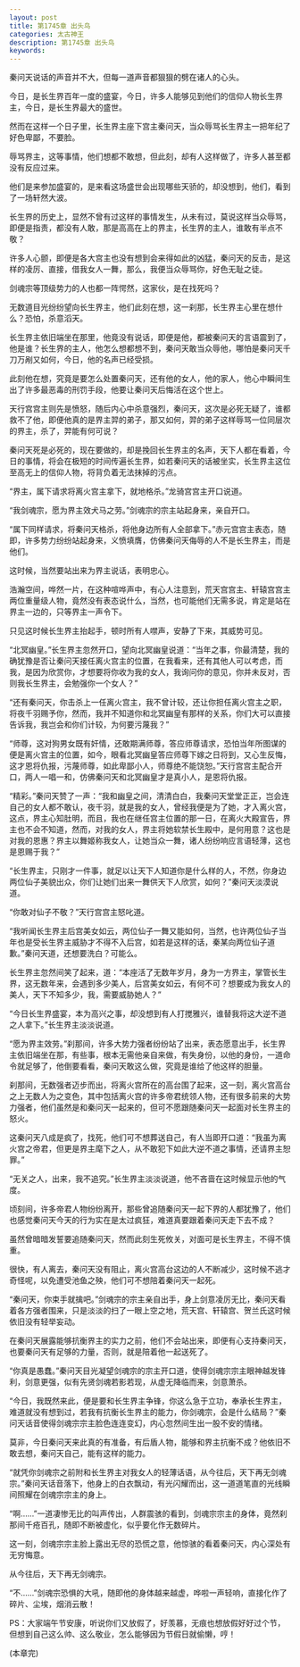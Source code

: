 ```yaml
---
layout: post
title: 第1745章 出头鸟
categories: 太古神王
description: 第1745章 出头鸟
keywords:
---
```


秦问天说话的声音并不大，但每一道声音都狠狠的劈在诸人的心头。

今日，是长生界百年一度的盛宴，今日，许多人能够见到他们的信仰人物长生界主，今日，是长生界最大的盛世。

然而在这样一个日子里，长生界主座下宫主秦问天，当众辱骂长生界主一把年纪了好色卑鄙，不要脸。

辱骂界主，这等事情，他们想都不敢想，但此刻，却有人这样做了，许多人甚至都没有反应过来。

他们是来参加盛宴的，是来看这场盛世会出现哪些天骄的，却没想到，他们，看到了一场轩然大波。

长生界的历史上，显然不曾有过这样的事情发生，从未有过，莫说这样当众辱骂，即便是指责，都没有人敢，那是高高在上的界主，长生界的主人，谁敢有半点不敬？

许多人心颤，即便是各大宫主也没有想到会来得如此的凶猛，秦问天的反击，是这样的凌厉、直接，借我女人一舞，那么，我便当众辱骂你，好色无耻之徒。

剑魂宗等顶级势力的人也都一阵愕然，这家伙，是在找死吗？

无数道目光纷纷望向长生界主，他们此刻在想，这一刹那，长生界主心里在想什么？恐怕，杀意滔天。

长生界主依旧端坐在那里，他竟没有说话，即便是他，都被秦问天的言语震到了，他是谁？长生界的主人，他怎么想都想不到，秦问天敢当众辱他，哪怕是秦问天千刀万剐又如何，今日，他的名声已经受损。

此刻他在想，究竟是要怎么处置秦问天，还有他的女人，他的家人，他心中瞬间生出了许多最恶毒的刑罚手段，他要让秦问天后悔活在这个世上。

天行宫宫主则先是愤怒，随后内心中杀意强烈，秦问天，这次是必死无疑了，谁都救不了他，即便他真的是界主羿的弟子，那又如何，羿的弟子这样辱骂一位同层次的界主，杀了，羿能有何可说？

秦问天死是必死的，现在要做的，却是挽回长生界主的名声，天下人都在看着，今日的事情，将会在极短的时间传遍长生界，如若秦问天的话被坐实，长生界主这位至高无上的信仰人物，将背负着无法抹掉的污点。

“界主，属下请求将离火宫主拿下，就地格杀。”龙骑宫宫主开口说道。

“我剑魂宗，愿为界主效犬马之劳。”剑魂宗的宗主站起身来，亲自开口。

“属下同样请求，将秦问天格杀，将他身边所有人全部拿下。”赤元宫宫主表态，随即，许多势力纷纷站起身来，义愤填膺，仿佛秦问天侮辱的人不是长生界主，而是他们。

这时候，当然要站出来为界主说话，表明忠心。

浩瀚空间，哗然一片，在这种喧哗声中，有心人注意到，荒天宫宫主、轩辕宫宫主两位重量级人物，竟然没有表态说什么，当然，也可能他们无需多说，肯定是站在界主一边的，只等界主一声令下。

只见这时候长生界主抬起手，顿时所有人噤声，安静了下来，其威势可见。

“北冥幽皇。”长生界主忽然开口，望向北冥幽皇说道：“当年之事，你最清楚，我的确犹豫是否让秦问天接任离火宫主的位置，在我看来，还有其他人可以考虑，而我，是因为欣赏你，才想要将你收为我的女人，我询问你的意见，你并未反对，否则我长生界主，会勉强你一个女人？”

“还有秦问天，你击杀上一任离火宫主，我不曾计较，还让你担任离火宫主之职，将夜千羽赐予你，然而，我并不知道你和北冥幽皇有那样的关系，你们大可以直接告诉我，我岂会和你们计较，为何要污蔑我？”

“师尊，这对狗男女既有奸情，还敢期满师尊，答应师尊请求，恐怕当年所图谋的便是离火宫主的位置，如今，眼看北冥幽皇答应师尊下嫁之日将到，又心生反悔，这才恩将仇报，污蔑师尊，如此卑鄙小人，师尊绝不能饶恕。”天行宫宫主配合开口，两人一唱一和，仿佛秦问天和北冥幽皇才是真小人，是恩将仇报。

“精彩。”秦问天赞了一声：“我和幽皇之间，清清白白，我秦问天堂堂正正，岂会连自己的女人都不敢认，夜千羽，就是我的女人，曾经我便是为了她，才入离火宫，这点，界主心知肚明，而且，我也在继任宫主位置的那一日，在离火大殿宣告，界主也不会不知道，然而，对我的女人，界主将她软禁长生殿中，是何用意？这也是对我的恩惠？界主以舞姬称我女人，让她当众一舞，诸人纷纷响应言语轻薄，这也是恩赐于我？”

“长生界主，只刚才一件事，就足以让天下人知道你是什么样的人，不然，你身边两位仙子美貌出众，你们让她们出来一舞供天下人欣赏，如何？”秦问天淡漠说道。

“你敢对仙子不敬？”天行宫宫主怒叱道。

“我听闻长生界主后宫美女如云，两位仙子一舞又能如何，当然，也许两位仙子当年也是受长生界主威胁才不得不入后宫，如若是这样的话，秦某向两位仙子道歉。”秦问天道，还想要洗白？可能么。

长生界主忽然间笑了起来，道：“本座活了无数年岁月，身为一方界主，掌管长生界，这无数年来，会遇到多少美人，后宫美女如云，有何不可？想要成为我女人的美人，天下不知多少，我，需要威胁她人？”

“今日长生界盛宴，本为高兴之事，却没想到有人打搅雅兴，谁替我将这大逆不道之人拿下。”长生界主淡淡说道。

“愿为界主效劳。”刹那间，许多大势力强者纷纷站了出来，表态愿意出手，长生界主依旧端坐在那，有些事，根本无需他亲自来做，有失身份，以他的身份，一道命令就足够了，他倒要看看，秦问天敢这么做，究竟是谁给了他这样的胆量。

刹那间，无数强者迈步而出，将离火宫所在的高台围了起来，这一刻，离火宫高台之上无数人为之变色，其中包括离火宫的许多帝君统领人物，还有很多前来的大势力强者，他们虽然是和秦问天一起来的，但可不愿跟随秦问天一起面对长生界主的怒火。

这秦问天八成是疯了，找死，他们可不想葬送自己，有人当即开口道：“我虽为离火宫之帝君，但更是界主麾下之人，从不敢犯下如此大逆不道之事情，还请界主恕罪。”

“无关之人，出来，我不追究。”长生界主淡淡说道，他不吝啬在这时候显示他的气度。

顷刻间，许多帝君人物纷纷离开，那些曾追随秦问天一起下界的人都犹豫了，他们也感觉秦问天今天的行为实在是太过疯狂，难道真要跟着秦问天走下去不成？

虽然曾暗暗发誓要追随秦问天，然而此刻生死攸关，对面可是长生界主，不得不慎重。

很快，有人离去，秦问天没有阻止，离火宫高台这边的人不断减少，这时候不逃才奇怪呢，以免遭受池鱼之殃，他们可不想陪着秦问天一起死。

“秦问天，你束手就擒吧。”剑魂宗的宗主亲自出手，身上剑意凌厉无比，秦问天看着各方强者围来，只是淡淡的扫了一眼上空之地，荒天宫、轩辕宫、贺兰氏这时候依旧没有轻举妄动。

在秦问天展露能够抗衡界主的实力之前，他们不会站出来，即便有心支持秦问天，也要秦问天有足够的力量，否则，就是陪着他一起送死了。

“你真是愚蠢。”秦问天目光凝望剑魂宗的宗主开口道，使得剑魂宗宗主眼神越发锋利，剑意更强，似有先贤剑魂若影若现，从虚无降临而来，剑意萧杀。

“今日，我既然来此，便是要和长生界主争锋，你这么急于立功，奉承长生界主，难道就没有想到过，若我有抗衡长生界主的能力，你剑魂宗，会是什么结局？”秦问天话音使得剑魂宗宗主脸色连连变幻，内心忽然间生出一股不安的情绪。

莫非，今日秦问天来此真的有准备，有后盾人物，能够和界主抗衡不成？他依旧不敢去想，秦问天自己，能有这样的能力。

“就凭你剑魂宗之前附和长生界主对我女人的轻薄话语，从今往后，天下再无剑魂宗。”秦问天话音落下，他身上的白衣飘动，有光闪耀而出，这一道道笔直的光线瞬间照耀在剑魂宗宗主的身上。

“啊……”一道凄惨无比的叫声传出，人群震骇的看到，剑魂宗宗主的身体，竟然刹那间千疮百孔，随即不断被虚化，似乎要化作无数碎片。

这一刻，剑魂宗宗主脸上露出无尽的恐慌之意，他惊骇的看着秦问天，内心深处有无穷悔意。

从今往后，天下再无剑魂宗。

“不……”剑魂宗恐惧的大吼，随即他的身体越来越虚，哗啦一声轻响，直接化作了碎片、尘埃，烟消云散！

PS：大家端午节安康，听说你们又放假了，好羡慕，无痕也想放假好好过个节，但想到自己这么帅、这么敬业，怎么能够因为节假日就偷懒，哼！

(本章完)

